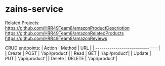 # zains-service


Related Projects:
https://github.com/HRR49Team8/amazonProductDescription
https://github.com/HRR49Team8/amazonRelatedProducts
https://github.com/HRR49Team8/amazonReviews


 CRUD endpoints:
| Action | Method | URL           |
| --------------------------------|
| Create | POST   | '/api/product'|
| Read   | GET    | '/api/product'|
| Update | PUT    | '/api/product'|
| Delete | DELETE | '/api/product'|
